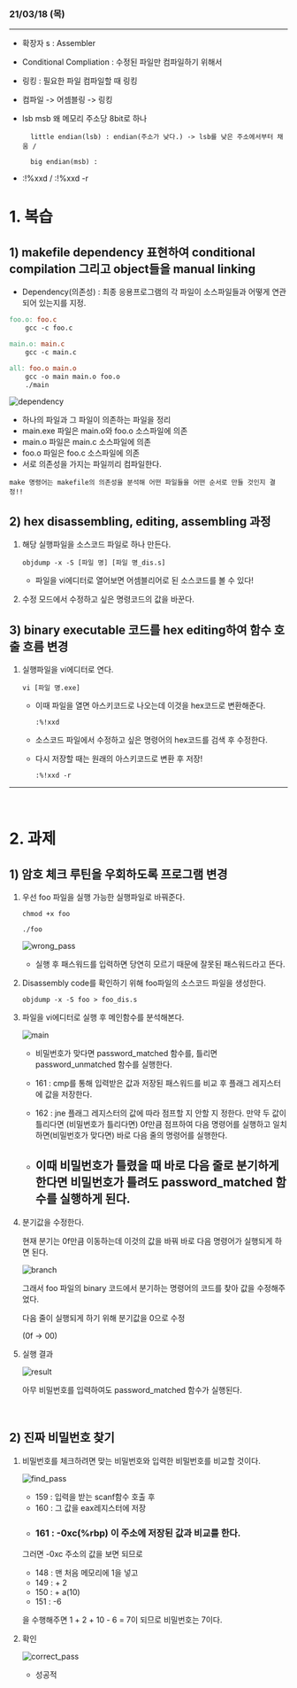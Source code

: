 ### 21/03/18 (목)
-------------------------
- 확장자 s : Assembler

- Conditional Compliation : 수정된 파일만 컴파일하기 위해서

- 링킹 : 필요한 파일 컴파일할 때 링킹

- 컴파일 -> 어셈블링 -> 링킹

- lsb msb 왜 메모리 주소당 8bit로 하나
        
        little endian(lsb) : endian(주소가 낮다.) -> lsb를 낮은 주소에서부터 채움 / 
        
        big endian(msb) : 

- :!%xxd / :!%xxd -r




# 1. 복습

## 1) makefile dependency 표현하여 conditional compilation 그리고 object들을 manual linking

- Dependency(의존성) : 최종 응용프로그램의 각 파일이 소스파일들과 어떻게 연관되어 있는지를 지정. 

```Makefile
foo.o: foo.c
	gcc -c foo.c

main.o: main.c 
	gcc -c main.c

all: foo.o main.o
	gcc -o main main.o foo.o
	./main
```
![dependency](./image/dependency.JPG)

- 하나의 파일과 그 파일이 의존하는 파일을 정리
- main.exe 파일은 main.o와 foo.o 소스파일에 의존
- main.o 파일은 main.c 소스파일에 의존
- foo.o 파일은 foo.c 소스파일에 의존
- 서로 의존성을 가지는 파일끼리 컴파일한다.
```
make 명령어는 makefile의 의존성을 분석해 어떤 파일들을 어떤 순서로 만들 것인지 결정!!
```

## 2) hex disassembling, editing, assembling 과정
1. 해당 실행파일을 소스코드 파일로 하나 만든다.
	```
	objdump -x -S [파일 명] [파일 명_dis.s]
	```

	- 파일을 vi에디터로 열어보면 어셈블리어로 된 소스코드를 볼 수 있다!
	
2. 수정 모드에서 수정하고 싶은 명령코드의 값을 바꾼다.

## 3) binary executable 코드를 hex editing하여 함수 호출 흐름 변경
1. 실행파일을 vi에디터로 연다.
	```
	vi [파일 명.exe]
	```
	- 이때 파일을 열면 아스키코드로 나오는데 이것을 hex코드로 변환해준다.
		```
		:%!xxd
		```

	- 소스코드 파일에서 수정하고 싶은 명령어의 hex코드를 검색 후 수정한다.

	- 다시 저장할 때는 원래의 아스키코드로 변환 후 저장!
		```
		:%!xxd -r		
		```


-----------------------------------------

</br>

# 2. 과제
## 1) 암호 체크 루틴을 우회하도록 프로그램 변경
        
1. 우선 foo 파일을 실행 가능한 실행파일로 바꿔준다.
	
	```
	chmod +x foo

	./foo
	```

	![wrong_pass](./image/wrong_pass.PNG)

	- 실행 후 패스워드를 입력하면 당연히 모르기 때문에 잘못된 패스워드라고 뜬다.


2. Disassembly code를 확인하기 위해 foo파일의 소스코드 파일을 생성한다.

	```
	objdump -x -S foo > foo_dis.s
	```

3. 파일을 vi에디터로 실행 후 메인함수를 분석해본다.

	![main](./image/reason.PNG)

	- 비밀번호가 맞다면 password_matched 함수를, 틀리면 password_unmatched 함수를 실행한다.

	- 161 : cmp를 통해 입력받은 값과 저장된 패스워드를 비교 후 플래그 레지스터에 값을 저장한다.

	- 162 : jne 플래그 레지스터의 값에 따라 점프할 지 안할 지 정한다. 만약 두 값이 틀리다면 (비밀번호가 틀리다면) 0f만큼 점프하여 다음 명령어를 실행하고 일치하면(비밀번호가 맞다면) 바로 다음 줄의 명령어를 실행한다. 

	- ## 이때 비밀번호가 틀렸을 때 바로 다음 줄로 분기하게 한다면 비밀번호가 틀려도 password_matched 함수를 실행하게 된다.


4. 분기값을 수정한다. 

	현재 분기는 0f만큼 이동하는데 이것의 값을 바꿔 바로 다음 명령어가 실행되게 하면 된다.

	![branch](./image/change_value.PNG)

	그래서 foo 파일의 binary 코드에서 분기하는 명령어의 코드를 찾아 값을 수정해주었다.

	다음 줄이 실행되게 하기 위해 분기값을 0으로 수정

	(0f -> 00)

5. 실행 결과

	![result](./image/result.PNG)

	아무 비밀번호를 입력하여도 password_matched 함수가 실행된다.

</br>

## 2) 진짜 비밀번호 찾기

1. 비밀번호를 체크하려면 맞는 비밀번호와 입력한 비밀번호를 비교할 것이다.

	![find_pass](./image/find_pass.PNG)

	- 159 : 입력을 받는 scanf함수 호출 후 
	- 160 : 그 값을 eax레지스터에 저장
	- ### 161 : -0xc(%rbp) 이 주소에 저장된 값과 비교를 한다.

	그러면 -0xc 주소의 값을 보면 되므로
	- 148 : 맨 처음 메모리에 1을 넣고
	- 149 : + 2
	- 150 : + a(10)
	- 151 : -6

	을 수행해주면 1 + 2 + 10 - 6 = 7이 되므로 비밀번호는 7이다.

2. 확인

	![correct_pass](./image/correct_pass.PNG)

	- 성공적